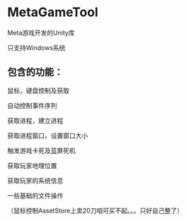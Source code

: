# MetaGameTool


Meta游戏开发的Unity库

只支持Windows系统

## 包含的功能：

鼠标，键盘控制及获取

自动控制事件序列

获取进程，建立进程

获取进程窗口，设置窗口大小

触发游戏卡死及蓝屏死机

获取玩家地理位置

获取玩家的系统信息

一些基础的文件操作

（鼠标控制AssetStore上卖20刀咱可买不起。。。只好自己整了）


